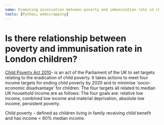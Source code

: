 ```yaml
---
name: Examining association between poverty and immunisation rate in children in London between 2004-2020
tools: [Python, webscrapping]
---
```


# Is there relationship between poverty and immunisation rate in London children?

[Child Poverty Act 2010](https://commonslibrary.parliament.uk/research-briefings/sn05585/)- is an act of the Parliament of the UK to set targets relating to the eradication of child poverty.
It takes actions to meet four income targets for ending child poverty by 2020 and to minimise 'socio-economic disadvantage' for children. The four targets all related to median UK household income are as follows:
The four goals are: relative low income, combined low income and material deprivation, absolute low income, persistent poverty.

Child poverty - defined as children living in family receiving child benefit and has income < 60% median income.

